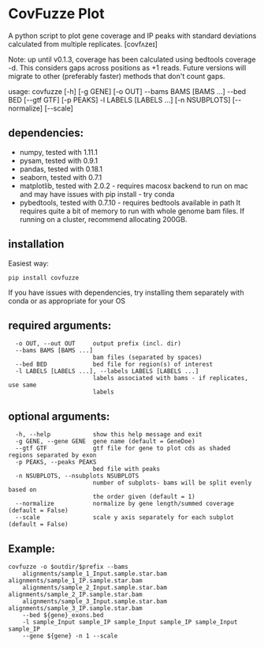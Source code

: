 # CovFuzze Plot
A python script to plot gene coverage and IP peaks with standard deviations calculated from multiple replicates. [covfʌzeɪ]

Note: up until v0.1.3, coverage has been calculated using bedtools coverage -d. This considers gaps across positions as +1 reads. 
Future versions will migrate to other (preferably faster) methods that don't count gaps.  

usage: covfuzze [-h] [-g GENE] [-o OUT] --bams BAMS [BAMS ...] --bed 
                         BED [--gtf GTF] [-p PEAKS] -l LABELS [LABELS ...]
                         [-n NSUBPLOTS] [--normalize] [--scale]

## dependencies:
- numpy, tested with 1.11.1
- pysam, tested with 0.9.1
- pandas, tested with 0.18.1
- seaborn, tested with 0.7.1 
- matplotlib, tested with 2.0.2 - requires macosx backend to run on mac and may have issues with pip install - try conda 
- pybedtools, tested with 0.7.10 - requires bedtools available in path
It requires quite a bit of memory to run with whole genome bam files. If running on a cluster, recommend allocating 200GB. 

## installation
Easiest way:
```
pip install covfuzze
```
If you have issues with dependencies, try installing them separately with conda or as appropriate for your OS 

## required arguments:
```
  -o OUT, --out OUT     output prefix (incl. dir) 
  --bams BAMS [BAMS ...] 
                        bam files (separated by spaces) 
  --bed BED             bed file for region(s) of interest  
  -l LABELS [LABELS ...], --labels LABELS [LABELS ...] 
                        labels associated with bams - if replicates, use same 
                        labels
```
## optional arguments:
```
  -h, --help            show this help message and exit 
  -g GENE, --gene GENE  gene name (default = GeneDoe) 
  --gtf GTF             gtf file for gene to plot cds as shaded regions separated by exon
  -p PEAKS, --peaks PEAKS 
                        bed file with peaks
  -n NSUBPLOTS, --nsubplots NSUBPLOTS 
                        number of subplots- bams will be split evenly based on 
                        the order given (default = 1) 
  --normalize           normalize by gene length/summed coverage (default = False)
  --scale               scale y axis separately for each subplot (default = False)

```

## Example:
```
covfuzze -o $outdir/$prefix --bams 
    alignments/sample_1_Input.sample.star.bam alignments/sample_1_IP.sample.star.bam 
    alignments/sample_2_Input.sample.star.bam alignments/sample_2_IP.sample.star.bam 
    alignments/sample_3_Input.sample.star.bam alignments/sample_3_IP.sample.star.bam 
    --bed ${gene}_exons.bed 
    -l sample_Input sample_IP sample_Input sample_IP sample_Input sample_IP 
    --gene ${gene} -n 1 --scale
```
